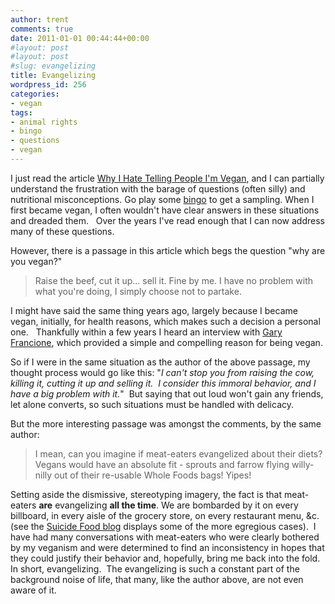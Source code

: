 ```yaml
---
author: trent
comments: true
date: 2011-01-01 00:44:44+00:00
#layout: post
#layout: post
#slug: evangelizing
title: Evangelizing
wordpress_id: 256
categories:
- vegan
tags:
- animal rights
- bingo
- questions
- vegan
---
```


I just read the article [Why I Hate Telling People I'm Vegan](http://www.chicagonow.com/blogs/spoke-n-word-biking/2010/12/why-i-hate-telling-people-im-vegan.html), and I can partially understand the frustration with the barage of questions (often silly) and nutritional misconceptions.  Go play some [bingo](http://veganmilitia.org/bingo/) to get a sampling.  When I first became vegan, I often wouldn't have clear answers in these situations and dreaded them.   Over the years I've read enough that I can now address many of these questions.

However, there is a passage in this article which begs the question "why are you vegan?"


<blockquote>Raise the beef, cut it up... sell it.  Fine by me.  I have no problem with what you're doing, I simply choose not to partake.</blockquote>


I might have said the same thing years ago, largely because I became vegan, initially, for health reasons, which makes such a decision a personal one.   Thankfully within a few years I heard an interview with [Gary Francione](http://www.abolitionistapproach.com/), which provided a simple and compelling reason for being vegan.

So if I were in the same situation as the author of the above passage, my thought process would go like this: "_I can't stop you from raising the cow, killing it, cutting it up and selling it.  I consider this immoral behavior, and I have a big problem with it._"  But saying that out loud won't gain any friends, let alone converts, so such situations must be handled with delicacy.

But the more interesting passage was amongst the comments, by the same author:


<blockquote>I mean, can you imagine if meat-eaters evangelized about their diets? Vegans would have an absolute fit - sprouts and farrow flying willy-nilly out of their re-usable Whole Foods bags! Yipes!</blockquote>


Setting aside the dismissive, stereotyping imagery, the fact is that meat-eaters **are** evangelizing **all the time**. We are bombarded by it on every billboard, in every aisle of the grocery store, on every restaurant menu, &c. (see the [Suicide Food blog](http://suicidefood.blogspot.com/) displays some of the more egregious cases).  I have had many conversations with meat-eaters who were clearly bothered by my veganism and were determined to find an inconsistency in hopes that they could justify their behavior and, hopefully, bring me back into the fold.  In short, evangelizing.  The evangelizing is such a constant part of the background noise of life, that many, like the author above, are not even aware of it.

